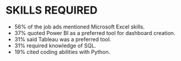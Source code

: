 ﻿# SKILLS REQUIRED
- 56% of the job ads mentioned Microsoft Excel skills.
- 37% quoted Power BI as a preferred tool for dashboard creation.
- 31% said Tableau was a preferred tool.
- 31% required knowledge of SQL.
- 19% cited coding abilities with Python.

